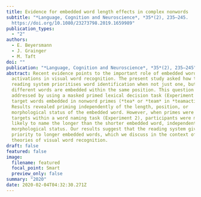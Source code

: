 ```yaml
---
title: Evidence for embedded word length effects in complex nonwords
subtitle: "*Language, Cognition and Neuroscience*, *35*(2), 235–245.
  https://doi.org/10.1080/23273798.2019.1659989"
publication_types:
  - "2"
authors:
  - E. Beyersmann
  - J. Grainger
  - M. Taft
doi: ""
publication: "*Language, Cognition and Neuroscience*, *35*(2), 235–245"
abstract: Recent evidence points to the important role of embedded word
  activations in visual word recognition. The present study asked how the
  reading system prioritises word identification when not just one, but two
  different words are embedded within the same position. This question was
  addressed by using a masked primed lexical decision task (Experiment 1) with
  target words embedded in nonword primes (*tea* or *team* in *teamaction*).
  Results revealed priming independently of the length, position, or
  morphological status of the embedded word. However, when primes were used as
  targets within a word naming task (Experiment 2), participants were more
  likely to name the longer than the shorter embedded word, independent of
  morphological status. Our results suggest that the reading system gives
  priority to longer embedded words, which we discuss in the context of recent
  theories of visual word recognition.
draft: false
featured: false
image:
  filename: featured
  focal_point: Smart
  preview_only: false
summary: "2020"
date: 2020-02-04T04:32:30.271Z
---
```

